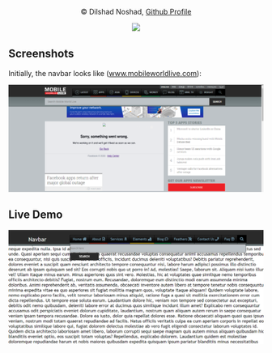 <p align="center">
© Dilshad Noshad, <a href="https://github.com/DilshadNoshad">Github Profile</a>
<p align="center">
<img src="https://i.ibb.co/h1YhQG3/site-logo-D.png" width="150">
</p>

## Screenshots

Initially, the navbar looks like (www.mobileworldlive.com):

<p align="left">
<img src="img/real.png" width="600">
</p>

## Live Demo

<p align="left">
<a href="https://dilshadnoshad.github.io/MobileWorldLive-Navbar/">
<img src="img/my_vers_d.png" width="600"></a>
</p>
